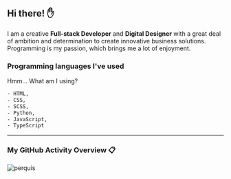 ## Hi there! :raised_hand:

I am a creative **Full-stack Developer** and **Digital Designer** with a great deal of ambition and determination to create innovative business solutions. Programming is my passion, which brings me a lot of enjoyment.

### Programming languages I've used

Hmm... What am I using?

```sh
- HTML,
- CSS,
- SCSS,
- Python,
- JavaScript,
- TypeScript
```

---

### My GitHub Activity Overview 📋

<div>
  <img align="left" src="https://github-readme-streak-stats.herokuapp.com/?user=perquis&" alt="perquis" />
</div>
